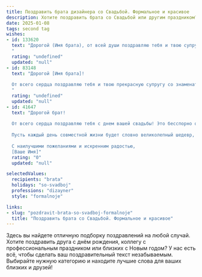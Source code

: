 ```yaml
---
title: Поздравить брата дизайнера со Свадьбой. Формальное и красивое
description: Хотите поздравить брата со Свадьбой или другим праздником? Наш ИИ создаст незабываемое поздравление, а вы обязательно выделитесь среди других.  
date: 2025-01-08
tags: second tag
wishes:
- id: 133620
  text: "Дорогой (Имя брата), от всей души поздравляю тебя и твою супругу с этим знаменательным событием – вашим бракосочетанием! Желаю вам крепкой и счастливой семейной жизни, полной любви, взаимопонимания и творческого вдохновения. Пусть ваш союз будет таким же гармоничным и прекрасным, как лучшие дизайнерские шедевры, которые ты создаешь.  Счастья вам!
  "
  rating: "undefined"
  updated: "null"
- id: 83148
  text: "Дорогой [Имя брата]!
  
  От всего сердца поздравляю тебя и твою прекрасную супругу со знаменательным событием – вашей свадьбой! Желаю вам долгих лет счастливой и гармоничной семейной жизни, наполненной любовью, взаимопониманием и поддержкой. Пусть ваш совместный путь будет ярким и вдохновляющим, как лучшие творения талантливого дизайнера, каким ты являешься.  Пусть дом ваш всегда будет полон тепла, уюта и радости.  Горжусь тобой и желаю вам всего самого наилучшего!
  "
  rating: "undefined"
  updated: "null"
- id: 41647
  text: "Дорогой брат!
  
  От всего сердца поздравляю тебя с днем вашей свадьбы! Это бесспорно один из самых значимых и прекрасных моментов в жизни. Как дизайнер, ты всегда умел создавать что-то уникальное и красивое, и сегодня твоя жизнь обретает новую форму, полную любви и счастья.
  
  Пусть каждый день совместной жизни будет словно великолепный шедевр, наполненный яркими красками, гармонией и радостью. Желаю вам вместе строить крепкий и уютный дом, где царит взаимопонимание и поддержка. Пусть ваша любовь станет основой для достижения всех совместных целей и мечтаний.
  
  С наилучшими пожеланиями и искренним радостью,
  [Ваше Имя]"
  rating: "0"
  updated: "null"

selectedValues:
  recipients: "brata"
  holidays: "so-svadboj"
  professions: "dizayner"
  style: "formalnoje"

links:
- slug: "pozdravit-brata-so-svadboj-formalnoje"
  title: "Поздравить брата со Свадьбой. Формальное и красивое"
---
```


Здесь вы найдете отличную подборку поздравлений на любой случай. 
Хотите поздравить друга с днём рождения, коллегу с профессиональным праздником или близких с Новым годом? У нас есть всё, чтобы сделать ваш поздравительный текст незабываемым. Выбирайте нужную категорию и находите лучшие слова для ваших близких и друзей!
